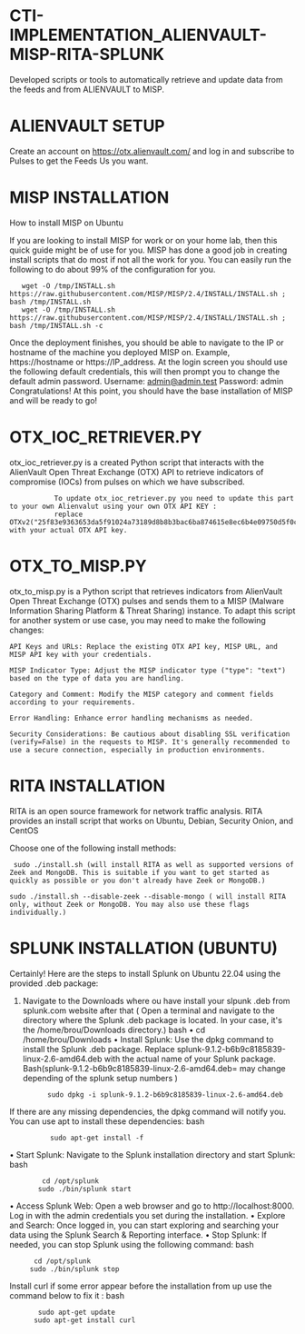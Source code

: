 # CTI-IMPLEMENTATION_ALIENVAULT-MISP-RITA-SPLUNK
Developed scripts or tools to automatically retrieve and update  data from the feeds and from ALIENVAULT to MISP.


# ALIENVAULT SETUP
Create an account on 
https://otx.alienvault.com/
and log in and subscribe to Pulses to get the Feeds Us you want. 

# MISP INSTALLATION 

How to install MISP on Ubuntu

If you are looking to install MISP for work or on your home lab, then this quick guide might be of use for you.
MISP has done a good job in creating install scripts that do most if not all the work for you.
You can easily run the following to do about 99% of the configuration for you.

       wget -O /tmp/INSTALL.sh https://raw.githubusercontent.com/MISP/MISP/2.4/INSTALL/INSTALL.sh ; bash /tmp/INSTALL.sh
       wget -O /tmp/INSTALL.sh https://raw.githubusercontent.com/MISP/MISP/2.4/INSTALL/INSTALL.sh ; bash /tmp/INSTALL.sh -c


Once the deployment finishes, you should be able to navigate to the IP or hostname of the machine you deployed MISP on. Example, https://hostname or https://IP_address.
At the login screen you should use the following default credentials, this will then prompt you to change the default admin password.
Username: admin@admin.test
Password: admin
Congratulations! At this point, you should have the base installation of MISP and will be ready to go!


# OTX_IOC_RETRIEVER.PY
otx_ioc_retriever.py is a created Python script that interacts with the AlienVault Open Threat Exchange (OTX) API to retrieve indicators of compromise (IOCs) from pulses on which we have subscribed. 
               
               To update otx_ioc_retriever.py you need to update this part to your own Alienvalut using your own OTX API KEY : 
               replace  OTXv2("25f83e9363653da5f91024a73189d8b8b3bac6ba874615e8ec6b4e09750d5f0c") with your actual OTX API key.

# OTX_TO_MISP.PY
otx_to_misp.py is a Python script that retrieves indicators from AlienVault Open Threat Exchange (OTX) pulses and sends them to a MISP (Malware Information Sharing Platform & Threat Sharing) instance.
To adapt this script for another system or use case, you may need to make the following changes:

    API Keys and URLs: Replace the existing OTX API key, MISP URL, and MISP API key with your credentials.

    MISP Indicator Type: Adjust the MISP indicator type ("type": "text") based on the type of data you are handling.

    Category and Comment: Modify the MISP category and comment fields according to your requirements.

    Error Handling: Enhance error handling mechanisms as needed.

    Security Considerations: Be cautious about disabling SSL verification (verify=False) in the requests to MISP. It's generally recommended to use a secure connection, especially in production environments.

# RITA INSTALLATION

RITA is an open source framework for network traffic analysis.
RITA provides an install script that works on Ubuntu, Debian, Security Onion, and CentOS


Choose one of the following install methods:

 
     sudo ./install.sh (will install RITA as well as supported versions of Zeek and MongoDB. This is suitable if you want to get started as quickly as possible or you don't already have Zeek or MongoDB.)

    sudo ./install.sh --disable-zeek --disable-mongo ( will install RITA only, without Zeek or MongoDB. You may also use these flags individually.)


 # SPLUNK INSTALLATION (UBUNTU)
    
Certainly! Here are the steps to install Splunk on Ubuntu 22.04 using the provided .deb package:
1.	Navigate to the Downloads  where ou have install your slpunk .deb from splunk.com website after that ( Open a terminal and navigate to the directory where the Splunk .deb package is located. In your case, it's the /home/brou/Downloads directory.)
bash
•  cd /home/brou/Downloads
•  Install Splunk: Use the dpkg command to install the Splunk .deb package. Replace splunk-9.1.2-b6b9c8185839-linux-2.6-amd64.deb with the actual name of your Splunk package.
 Bash(splunk-9.1.2-b6b9c8185839-linux-2.6-amd64.deb= may change depending of  the splunk setup numbers ) 

              sudo dpkg -i splunk-9.1.2-b6b9c8185839-linux-2.6-amd64.deb
  	
If there are any missing dependencies, the dpkg command will notify you. You can use apt to install these dependencies:
bash
                     
              sudo apt-get install -f
                      
•  Start Splunk: Navigate to the Splunk installation directory and start Splunk:
bash

            cd /opt/splunk
           sudo ./bin/splunk start
           
•  Access Splunk Web: Open a web browser and go to http://localhost:8000. Log in with the admin credentials you set during the installation.
•  Explore and Search: Once logged in, you can start exploring and searching your data using the Splunk Search & Reporting interface.
•  Stop Splunk: If needed, you can stop Splunk using the following command:
bash

          cd /opt/splunk
         sudo ./bin/splunk stop


Install curl if some error appear before the installation  from up use the command below to fix it :
bash

           sudo apt-get update
          sudo apt-get install curl

          

